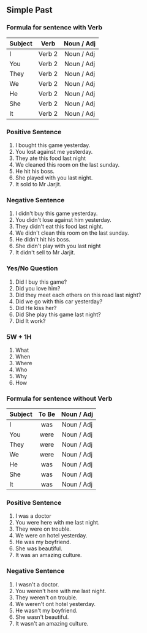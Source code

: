 ## Simple Past

### Formula for sentence with Verb
| Subject     | Verb      | Noun / Adj  |
| ----------- |:---------:| :----------:|
| I           | Verb 2    | Noun / Adj  | 
| You         | Verb 2    | Noun / Adj  | 
| They        | Verb 2    | Noun / Adj  |  
| We          | Verb 2    | Noun / Adj  |
| He          | Verb 2    | Noun / Adj  |
| She         | Verb 2    | Noun / Adj  |
| It          | Verb 2    | Noun / Adj  |

### Positive Sentence
1. I bought this game yesterday.
2. You lost against me yesterday.
3. They ate this food last night
4. We cleaned this room on the last sunday.
5. He hit his boss.
6. She played with you last night.
7. It sold to Mr Jarjit.

### Negative Sentence
1. I didn't buy this game yesterday.
2. You didn't lose against him yesterday.
3. They didn't eat this food last night.
4. We didn't clean this room on the last sunday.
5. He didn't hit his boss.
6. She didn't play with you last night
7. It didn't sell to Mr Jarjit.

### Yes/No Question
1. Did I buy this game?
2. Did you love him?
3. Did they meet each others on this road last night?
4. Did we go with this car yesterday?
5. Did He kiss her?
6. Did She play this game last night? 
7. Did It work?


### 5W + 1H
1. What 
2. When 
3. Where 
4. Who 
5. Why 
6. How 

### Formula for sentence without Verb
| Subject     | To Be     | Noun / Adj  |
| ----------- |:---------:|:-----------:|
| I           | was       | Noun / Adj  | 
| You         | were      | Noun / Adj  | 
| They        | were      | Noun / Adj  |  
| We          | were      | Noun / Adj  |
| He          | was       | Noun / Adj  |
| She         | was       | Noun / Adj  |
| It          | was       | Noun / Adj  |

### Positive Sentence
1. I was a doctor
2. You were here with me last night.
3. They were on trouble.
4. We were on hotel yesterday.
5. He was my boyfriend.
6. She was beautiful.
7. It was an amazing culture.

### Negative Sentence
1. I wasn't a doctor.
2. You weren't here with me last night.
3. They weren't on trouble.
4. We weren't ont hotel yesterday.
5. He wasn't my boyfriend.
6. She wasn't beautiful.
7. It wasn't an amazing culture.